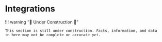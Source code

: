 # Integrations

!!! warning ":construction: Under Construction :construction:"

    This section is still under construction. Facts, information, and data in here may not be complete or accurate yet. 